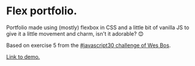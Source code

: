 # Flex portfolio.

Portfolio made using (mostly) flexbox in CSS and a little bit of vanilla JS to give it a little movement and charm, isn't it adorable? 😊

Based on exercise 5 from the [#javascript30 challenge of Wes Bos](https://javascript30.com/).

[Link to demo.](https://2y2son4.github.io/flex-portfolio/)
